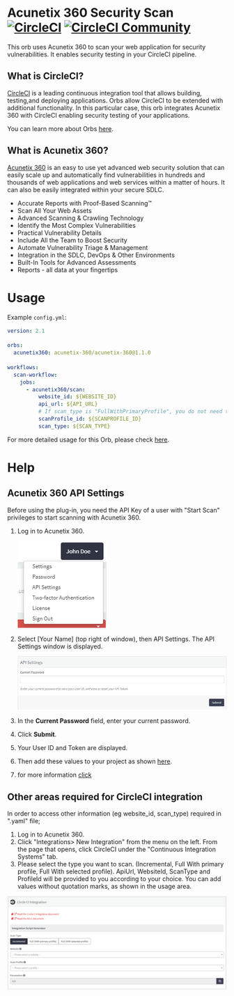 # Acunetix 360 Security Scan [![CircleCI](https://circleci.com/gh/acunetix360dev/Acunetix-360-CircleCI-Orb/tree/master.svg?style=svg)](https://circleci.com/gh/acunetix360dev/Acunetix-360-CircleCI-Orb/tree/master) [![CircleCI Community](https://img.shields.io/badge/community-CircleCI%20Discuss-343434.svg)](https://discuss.circleci.com/c/ecosystem/orbs)

This orb uses Acunetix 360 to scan your web application for security vulnerabilities. It enables security testing in your CircleCI pipeline.

## What is CircleCI?

[CircleCI](https://circleci.com) is a leading continuous integration tool that allows building, testing,and deploying applications.
Orbs allow CircleCI to be extended with additional functionality. 
In this particular case, this orb integrates Acunetix 360 with CircleCI enabling security testing of your applications.

You can learn more about Orbs [here](https://circleci.com/docs/2.0/using-orbs/).

## What is Acunetix 360?

[Acunetix 360](https://www.acunetix.com/) is an easy to use yet advanced web security solution that can easily scale up and automatically find vulnerabilities in hundreds and thousands of web applications and web services within a matter of hours. It can also be easily integrated within your secure SDLC.

 * Accurate Reports with Proof-Based Scanning™
 * Scan All Your Web Assets
 * Advanced Scanning & Crawling Technology
 * Identify the Most Complex Vulnerabilities
 * Practical Vulnerability Details
 * Include All the Team to Boost Security
 * Automate Vulnerability Triage & Management
 * Integration in the SDLC, DevOps & Other Environments
 * Built-In Tools for Advanced Assessments
 * Reports - all data at your fingertips
 
# Usage

Example `config.yml`:

```yaml
version: 2.1

orbs:
  acunetix360: acunetix-360/acunetix-360@1.1.0

workflows:
  scan-workflow:
    jobs:
      - acunetix360/scan:
          website_id: ${WEBSITE_ID}
          api_url: ${API_URL}
          # If scan_type is "FullWithPrimaryProfile", you do not need to fill in scanProfile_id.
          scanProfile_id: ${SCANPROFILE_ID}
          scan_type: ${SCAN_TYPE}
```

For more detailed usage for this Orb, please check [here](https://circleci.com/orbs/registry/orb/acunetix-360/acunetix-360).

# Help

## Acunetix 360 API Settings

Before using the plug-in, you need the API Key of a user with "Start Scan" privileges to start scanning with Acunetix 360. 

1. Log in to Acunetix 360. 

      <img src="ss/1.png">  
      
2. Select [Your Name] (top right of window), then API Settings. The API Settings window is displayed.

      <img src="ss/2.png">
  
3. In the **Current Password** field, enter your current password.

4. Click **Submit**.

5. Your User ID and Token are displayed.

6. Then add these values to your project as shown [here](https://circleci.com/blog/new-on-circleci-import-project-environment-variables/).

7. for more information [click](https://www.acunetix.com/support/docs/a360/account/api-settings/)

## Other areas required for CircleCI integration

In order to access other information (eg website_id, scan_type) required in ".yaml" file;
1. Log in to Acunetix 360.
1. Click "Integrations> New Integration" from the menu on the left. From the page that opens, click CircleCI under the "Continuous Integration Systems" tab.
1. Please select the type you want to scan. (Incremental, Full With primary profile, Full With selected profile). ApiUrl, WebsiteId, ScanType and ProfileId will be provided to you according to your choice. You can add values without quotation marks, as shown in the usage area.

![Capture](ss/3.png)
